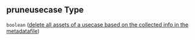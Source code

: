 ## pruneusecase Type

`boolean` ([delete all assets of a usecase based on the collected info in the metadatafile](btpsa-parameters-properties-delete-all-assets-of-a-usecase-based-on-the-collected-info-in-the-metadatafile.md))
